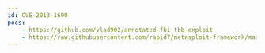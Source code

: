 ```yaml
---
id: CVE-2013-1690
pocs:
    - https://github.com/vlad902/annotated-fbi-tbb-exploit
    - https://raw.githubusercontent.com/rapid7/metasploit-framework/master/modules/exploits/windows/browser/mozilla_firefox_onreadystatechange.rb
---
```

